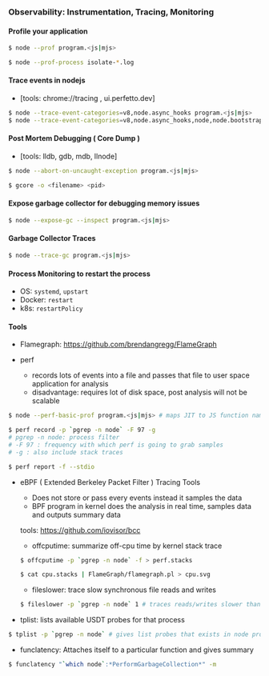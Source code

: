 ### Observability: Instrumentation, Tracing, Monitoring

#### Profile your application

```bash
$ node --prof program.<js|mjs>

$ node --prof-process isolate-*.log

```

#### Trace events in nodejs

- [tools: chrome://tracing , ui.perfetto.dev]

```bash
$ node --trace-event-categories=v8,node.async_hooks program.<js|mjs>
$ node --trace-event-categories=v8,node.async_hooks,node,node.bootstrap,node.perf,node.threadpoolwork.sync,node.threadpoolwork.async program.<js|mjs>
```

#### Post Mortem Debugging ( Core Dump )

- [tools: lldb, gdb, mdb, llnode]

```bash
$ node --abort-on-uncaught-exception program.<js|mjs>

$ gcore -o <filename> <pid>
```

#### Expose garbage collector for debugging memory issues

```bash
$ node --expose-gc --inspect program.<js|mjs>
```

#### Garbage Collector Traces

```bash
$ node --trace-gc program.<js|mjs>
```

#### Process Monitoring to restart the process

- OS: `systemd`, `upstart`
- Docker: `restart`
- k8s: `restartPolicy`

#### Tools

- Flamegraph: https://github.com/brendangregg/FlameGraph

- perf

  - records lots of events into a file and passes that file to user space application for analysis
  - disadvantage: requires lot of disk space, post analysis will not be scalable

```bash
$ node --perf-basic-prof program.<js|mjs> # maps JIT to JS function names in perf report

$ perf record -p `pgrep -n node` -F 97 -g
# pgrep -n node: process filter
# -F 97 : frequency with which perf is going to grab samples
# -g : also include stack traces

$ perf report -f --stdio

```

- eBPF ( Extended Berkeley Packet Filter ) Tracing Tools

  - Does not store or pass every events instead it samples the data
  - BPF program in kernel does the analysis in real time, samples data and outputs summary data

  tools: https://github.com/iovisor/bcc

  - offcputime: summarize off-cpu time by kernel stack trace

  ```bash
  $ offcputime -p `pgrep -n node` -f > perf.stacks

  $ cat cpu.stacks | FlameGraph/flamegraph.pl > cpu.svg
  ```

  - fileslower: trace slow synchronous file reads and writes

  ```bash
  $ fileslower -p `pgrep -n node` 1 # traces reads/writes slower than 1 ms
  ```

- tplist: lists available USDT probes for that process

```bash
$ tplist -p `pgrep -n node` # gives list probes that exists in node process
```

- funclatency: Attaches itself to a particular function and gives summary

```bash
$ funclatency "`which node`:*PerformGarbageCollection*" -m
```
